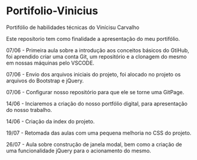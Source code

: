 # Portifolio-Vinicius
Portifólio de habilidades técnicas do Vinícisu Carvalho

Este reposítorio tem como finalidade a apresentação do meu portifólio.

07/06 - Primeira aula sobre a introdução aos conceitos básicos do GtiHub, foi aprendido criar uma conta Git, um repositório e a clonagem do mesmo em nossas máquinas pelo VSCODE.

07/06 - Envio dos arquivos iniciais do projeto, foi alocado no projeto os arquivos do Bootstrap e jQuery.

07/06 - Configurar nosso repositório para que ele se torne uma GitPage.

14/06 - Inciaremos a criação do nosso portfólio digital, para apresentação do nosso trabalho.

14/06 - Criação da index do projeto.

19/07 - Retomada das aulas com uma pequena melhoria no CSS do projeto.

26/07 - Aula sobre construção de janela modal, bem como a criação de uma funcionalidade jQuery para o acionamento do mesmo.